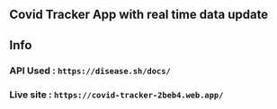 ## Covid Tracker App with real time data update
## Info 
### API Used : `https://disease.sh/docs/`

### Live site : `https://covid-tracker-2beb4.web.app/`
